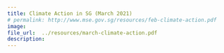 ```yaml
---  
title: Climate Action in SG (March 2021)  
# permalink: http://www.mse.gov.sg/resources/feb-climate-action.pdf
image:  
file_url:  ../resources/march-climate-action.pdf
description:  
---  
```


